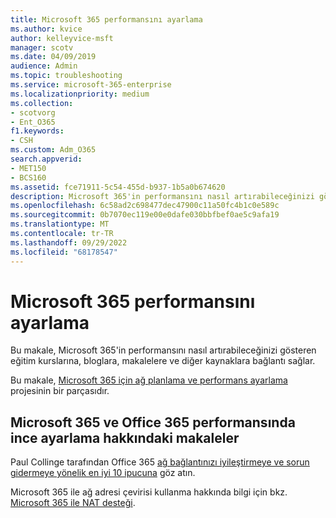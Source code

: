```yaml
---
title: Microsoft 365 performansını ayarlama
ms.author: kvice
author: kelleyvice-msft
manager: scotv
ms.date: 04/09/2019
audience: Admin
ms.topic: troubleshooting
ms.service: microsoft-365-enterprise
ms.localizationpriority: medium
ms.collection:
- scotvorg
- Ent_O365
f1.keywords:
- CSH
ms.custom: Adm_O365
search.appverid:
- MET150
- BCS160
ms.assetid: fce71911-5c54-455d-b937-1b5a0b674620
description: Microsoft 365'in performansını nasıl artırabileceğinizi gösteren eğitim kurslarına, bloglara, makalelere ve diğer kaynaklara bağlantılar.
ms.openlocfilehash: 6c58ad2c698477dec47900c11a50fc4b1c0e589c
ms.sourcegitcommit: 0b7070ec119e00e0dafe030bbfbef0ae5c9afa19
ms.translationtype: MT
ms.contentlocale: tr-TR
ms.lasthandoff: 09/29/2022
ms.locfileid: "68178547"
---
```

# <a name="tune-microsoft-365-performance"></a>Microsoft 365 performansını ayarlama

Bu makale, Microsoft 365'in performansını nasıl artırabileceğinizi gösteren eğitim kurslarına, bloglara, makalelere ve diğer kaynaklara bağlantı sağlar.
  
Bu makale, [Microsoft 365 için ağ planlama ve performans ayarlama](./network-planning-and-performance.md) projesinin bir parçasıdır.

## <a name="articles-about-fine-tuning-microsoft-365-and-office-365-performance"></a>Microsoft 365 ve Office 365 performansında ince ayarlama hakkındaki makaleler

Paul Collinge tarafından Office 365 [ağ bağlantınızı iyileştirmeye ve sorun gidermeye yönelik en iyi 10 ipucuna](/archive/blogs/onthewire/top-10-tips-for-optimising-troubleshooting-your-office-365-network-connectivity) göz atın.
  
Microsoft 365 ile ağ adresi çevirisi kullanma hakkında bilgi için bkz. [Microsoft 365 ile NAT desteği](nat-support-with-microsoft-365.md).

